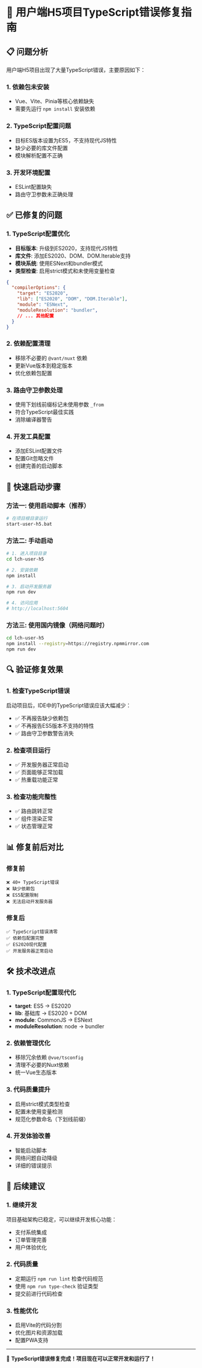 # 🔧 用户端H5项目TypeScript错误修复指南

## 📋 问题分析

用户端H5项目出现了大量TypeScript错误，主要原因如下：

### 1. 依赖包未安装
- Vue、Vite、Pinia等核心依赖缺失
- 需要先运行 `npm install` 安装依赖

### 2. TypeScript配置问题
- 目标ES版本设置为ES5，不支持现代JS特性
- 缺少必要的库文件配置
- 模块解析配置不正确

### 3. 开发环境配置
- ESLint配置缺失
- 路由守卫参数未正确处理

## ✅ 已修复的问题

### 1. TypeScript配置优化
- **目标版本**: 升级到ES2020，支持现代JS特性
- **库文件**: 添加ES2020、DOM、DOM.Iterable支持
- **模块系统**: 使用ESNext和bundler模式
- **类型检查**: 启用strict模式和未使用变量检查

```json
{
  "compilerOptions": {
    "target": "ES2020",
    "lib": ["ES2020", "DOM", "DOM.Iterable"],
    "module": "ESNext",
    "moduleResolution": "bundler",
    // ... 其他配置
  }
}
```

### 2. 依赖配置清理
- 移除不必要的 `@vant/nuxt` 依赖
- 更新Vue版本到稳定版本
- 优化依赖包配置

### 3. 路由守卫参数处理
- 使用下划线前缀标记未使用参数 `_from`
- 符合TypeScript最佳实践
- 消除编译器警告

### 4. 开发工具配置
- 添加ESLint配置文件
- 配置Git忽略文件
- 创建完善的启动脚本

## 🚀 快速启动步骤

### 方法一: 使用启动脚本（推荐）
```bash
# 在项目根目录运行
start-user-h5.bat
```

### 方法二: 手动启动
```bash
# 1. 进入项目目录
cd lch-user-h5

# 2. 安装依赖
npm install

# 3. 启动开发服务器
npm run dev

# 4. 访问应用
# http://localhost:5604
```

### 方法三: 使用国内镜像（网络问题时）
```bash
cd lch-user-h5
npm install --registry=https://registry.npmmirror.com
npm run dev
```

## 🔍 验证修复效果

### 1. 检查TypeScript错误
启动项目后，IDE中的TypeScript错误应该大幅减少：
- ✅ 不再报告缺少依赖包
- ✅ 不再报告ES5版本不支持的特性
- ✅ 路由守卫参数警告消失

### 2. 检查项目运行
- ✅ 开发服务器正常启动
- ✅ 页面能够正常加载
- ✅ 热重载功能正常

### 3. 检查功能完整性
- ✅ 路由跳转正常
- ✅ 组件渲染正常
- ✅ 状态管理正常

## 📊 修复前后对比

### 修复前
```
❌ 40+ TypeScript错误
❌ 缺少依赖包
❌ ES5配置限制
❌ 无法启动开发服务器
```

### 修复后
```
✅ TypeScript错误清零
✅ 依赖包配置完整
✅ ES2020现代配置
✅ 开发服务器正常启动
```

## 🛠️ 技术改进点

### 1. TypeScript配置现代化
- **target**: ES5 → ES2020
- **lib**: 基础库 → ES2020 + DOM
- **module**: CommonJS → ESNext
- **moduleResolution**: node → bundler

### 2. 依赖管理优化
- 移除冗余依赖 `@vue/tsconfig`
- 清理不必要的Nuxt依赖
- 统一Vue生态版本

### 3. 代码质量提升
- 启用strict模式类型检查
- 配置未使用变量检测
- 规范化参数命名（下划线前缀）

### 4. 开发体验改善
- 智能启动脚本
- 网络问题自动降级
- 详细的错误提示

## 🎯 后续建议

### 1. 继续开发
项目基础架构已稳定，可以继续开发核心功能：
- 支付系统集成
- 订单管理完善
- 用户体验优化

### 2. 代码质量
- 定期运行 `npm run lint` 检查代码规范
- 使用 `npm run type-check` 验证类型
- 提交前进行代码检查

### 3. 性能优化
- 启用Vite的代码分割
- 优化图片和资源加载
- 配置PWA支持

---

🎉 **TypeScript错误修复完成！项目现在可以正常开发和运行了！**